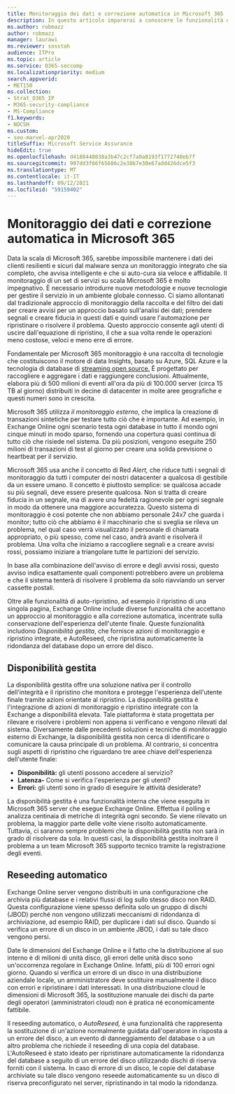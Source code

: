 ```yaml
---
title: Monitoraggio dei dati e correzione automatica in Microsoft 365
description: In questo articolo imparerai a conoscere le funzionalità di monitoraggio e auto-riparazione di Microsoft 365.
ms.author: robmazz
author: robmazz
manager: laurawi
ms.reviewer: sosstah
audience: ITPro
ms.topic: article
ms.service: O365-seccomp
ms.localizationpriority: medium
search.appverid:
- MET150
ms.collection:
- Strat_O365_IP
- M365-security-compliance
- MS-Compliance
f1.keywords:
- NOCSH
ms.custom:
- seo-marvel-apr2020
titleSuffix: Microsoft Service Assurance
hideEdit: true
ms.openlocfilehash: d4188448038a3b47c2cf7a0a8193f1772740eb7f
ms.sourcegitcommit: 997dd3f66f65686c2e38b7e30e67add426dce5f3
ms.translationtype: MT
ms.contentlocale: it-IT
ms.lasthandoff: 09/12/2021
ms.locfileid: "59159402"
---
```

# <a name="data-monitoring-and-self-healing-in-microsoft-365"></a>Monitoraggio dei dati e correzione automatica in Microsoft 365

Data la scala di Microsoft 365, sarebbe impossibile mantenere i dati dei clienti resilienti e sicuri dal malware senza un monitoraggio integrato che sia completo, che avvisa intelligente e che si auto-cura sia veloce e affidabile. Il monitoraggio di un set di servizi su scala Microsoft 365 è molto impegnativo. È necessario introdurre nuove metodologie e nuove tecnologie per gestire il servizio in un ambiente globale connesso. Ci siamo allontanati dal tradizionale approccio di monitoraggio della raccolta e del filtro dei dati per creare avvisi per un approccio basato sull'analisi dei dati; prendere segnali e creare fiducia in questi dati e quindi usare l'automazione per ripristinare o risolvere il problema. Questo approccio consente agli utenti di uscire dall'equazione di ripristino, il che a sua volta rende le operazioni meno costose, veloci e meno erre di errore. 

Fondamentale per Microsoft 365 monitoraggio è una raccolta di tecnologie che costituiscono il motore di data Insights, basato su Azure, SQL Azure e la tecnologia di database di [streaming open source.](https://cassandra.apache.org/) È progettato per raccogliere e aggregare i dati e raggiungere conclusioni. Attualmente, elabora più di 500 milioni di eventi all'ora da più di 100.000 server (circa 15 TB al giorno) distribuiti in decine di datacenter in molte aree geografiche e questi numeri sono in crescita. 

Microsoft 365 utilizza *il monitoraggio esterno,* che implica la creazione di transazioni sintetiche per testare tutto ciò che è importante. Ad esempio, in Exchange Online ogni scenario testa ogni database in tutto il mondo ogni cinque minuti in modo sparso, fornendo una copertura quasi continua di tutto ciò che risiede nel sistema. Da più posizioni, vengono eseguite 250 milioni di transazioni di test al giorno per creare una solida previsione o heartbeat per il servizio. 

Microsoft 365 usa anche il concetto di Red *Alert,* che riduce tutti i segnali di monitoraggio da tutti i computer dei nostri datacenter a qualcosa di gestibile da un essere umano. Il concetto è piuttosto semplice: se qualcosa accade su più segnali, deve essere presente qualcosa. Non si tratta di creare fiducia in un segnale, ma di avere una fedeltà ragionevole per ogni segnale in modo da ottenere una maggiore accuratezza. Questo sistema di monitoraggio è così potente che non abbiamo personale 24x7 che guarda i monitor; tutto ciò che abbiamo è il macchinario che si sveglia se rileva un problema, nel qual caso verrà visualizzato il personale di chiamata appropriato, o più spesso, come nel caso, andrà avanti e risolverà il problema. Una volta che iniziamo a raccogliere segnali e a creare avvisi rossi, possiamo iniziare a triangolare tutte le partizioni del servizio. 

In base alla combinazione dell'avviso di errore e degli avvisi rossi, questo avviso indica esattamente quali componenti potrebbero avere un problema e che il sistema tenterà di risolvere il problema da solo riavviando un server cassette postali. 

Oltre alle funzionalità di auto-ripristino, ad esempio il ripristino di una singola pagina, Exchange Online include diverse funzionalità che accettano un approccio al monitoraggio e alla correzione automatica, incentrate sulla conservazione dell'esperienza dell'utente finale. Queste funzionalità includono *Disponibilità gestita*, che fornisce azioni di monitoraggio e ripristino integrate, e AutoReseed, che ripristina automaticamente la ridondanza del database dopo un errore del disco. 

## <a name="managed-availability"></a>Disponibilità gestita 

La disponibilità gestita offre una soluzione nativa per il controllo dell'integrità e il ripristino che monitora e protegge l'esperienza dell'utente finale tramite azioni orientate al ripristino. La disponibilità gestita è l'integrazione di azioni di monitoraggio e ripristino integrate con la Exchange a disponibilità elevata. Tale piattaforma è stata progettata per rilevare e risolvere i problemi non appena si verificano e vengono rilevati dal sistema. Diversamente dalle precedenti soluzioni e tecniche di monitoraggio esterno di Exchange, la disponibilità gestita non cerca di identificare o comunicare la causa principale di un problema. Al contrario, si concentra sugli aspetti di ripristino che riguardano tre aree chiave dell'esperienza dell'utente finale:

- **Disponibilità:** gli utenti possono accedere al servizio? 
- **Latenza-** Come si verifica l'esperienza per gli utenti? 
- **Errori:** gli utenti sono in grado di eseguire le attività desiderate? 

La disponibilità gestita è una funzionalità interna che viene eseguita in Microsoft 365 server che esegue Exchange Online. Effettua il polling e analizza centinaia di metriche di integrità ogni secondo. Se viene rilevato un problema, la maggior parte delle volte viene risolto automaticamente. Tuttavia, ci saranno sempre problemi che la disponibilità gestita non sarà in grado di risolvere da sola. In questi casi, la disponibilità gestita inoltrare il problema a un team Microsoft 365 supporto tecnico tramite la registrazione degli eventi.

## <a name="autoreseed"></a>Reseeding automatico

Exchange Online server vengono distribuiti in una configurazione che archivia più database e i relativi flussi di log sullo stesso disco non RAID. Questa configurazione viene spesso  definita solo un gruppo di dischi (JBOD) perché non vengono utilizzati meccanismi di ridondanza di archiviazione, ad esempio RAID, per duplicare i dati sul disco. Quando si verifica un errore di un disco in un ambiente JBOD, i dati su tale disco vengono persi. 

Date le dimensioni del Exchange Online e il fatto che la distribuzione al suo interno è di milioni di unità disco, gli errori delle unità disco sono un'occorrenza regolare in Exchange Online. Infatti, più di 100 errori ogni giorno. Quando si verifica un errore di un disco in una distribuzione aziendale locale, un amministratore deve sostituire manualmente il disco con errori e ripristinare i dati interessati. In una distribuzione cloud le dimensioni di Microsoft 365, la sostituzione manuale dei dischi da parte degli operatori (amministratori cloud) non è pratica né economicamente fattibile. 

Il reseeding automatico, o *AutoReseed,* è una funzionalità che rappresenta la sostituzione di un'azione normalmente guidata dall'operatore in risposta a un errore del disco, a un evento di danneggiamento del database o a un altro problema che richiede il reseeding di una copia del database. L'AutoReseed è stato ideato per ripristinare automaticamente la ridondanza del database a seguito di un errore del disco utilizzando dischi di riserva forniti con il sistema. In caso di errore di un disco, le copie del database archiviate su tale disco vengono reseede automaticamente su un disco di riserva preconfigurato nel server, ripristinando in tal modo la ridondanza. 